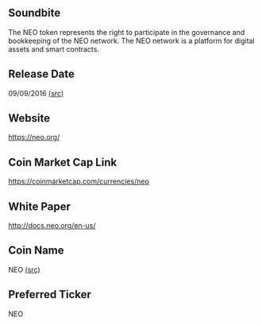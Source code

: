 ## Soundbite

The NEO token represents the right to participate in the governance and bookkeeping of the NEO network. The NEO network is a platform for digital assets and smart contracts.

## Release Date

09/09/2016 [(src)](https://coinmarketcap.com/currencies/neo)

## Website

https://neo.org/

## Coin Market Cap Link

https://coinmarketcap.com/currencies/neo

## White Paper

http://docs.neo.org/en-us/

## Coin Name

NEO [(src)](http://docs.neo.org/en-us/)

## Preferred Ticker

NEO

